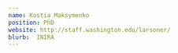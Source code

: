 ```yaml
---
name: Kostia Maksymenko
position: PhD
website: http://staff.washington.edu/larsoner/
blurb:  INIRA
---
```

